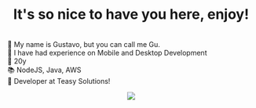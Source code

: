 <body>
<h1 align="center"> It's so nice to have you here, enjoy!
  </h1>

<div>
  <p>
  
 <br>
🚀 My name is Gustavo, but you can call me Gu. 
<br>
🧐 I have had experience on Mobile and Desktop Development
<br>
🎂 20y
<br>
📚 NodeJS, Java, AWS
<br> 
 🎉 Developer at Teasy Solutions!
 </p>
</div>
  
  
<div align="center">
<a href="https://www.linkedin.com/in/gustavo-diogo-silva-9325471a8/" target="_blank"><img src="https://img.shields.io/badge/-LinkedIn-%230077B5?style=for-the-badge&logo=linkedin&logoColor=white" target="_blank"></a>   
</div>
<body/>

